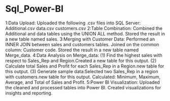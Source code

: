 # Sql_Power-BI

1:Data Upload:
Uploaded the following .csv files into SQL Server:
    Additional.csv
    data.csv
    customers.csv
2:Table Combination:
    Combined the Additional and data tables using the UNION ALL method.
    Stored the result in a new table named sales.
3:Merging with Customer Data:
    Performed an INNER JOIN between sales and customers tables.
    Joined on the common column: Customer code.
    Stored the result in a new table named Merge_data.
 4:Data Analysis on Merge_data:
    (1) Find the highest sales with respect to Sales_Rep and Region.Created a new table for this output.
    (2) Calculate total Sales and Profit for each Sales_Rep in a Region.new table for this output.
    (3) Generate sample data:Selected two Sales_Rep in a region with customers.new table for this output.
        Calculated: Minimum, Maximum, Average, and Total of Sales and Profit.
 5:Power BI Visualization:
    Uploaded the cleaned and processed tables into Power BI.
    Created visualizations for insights and reporting.


    
    
